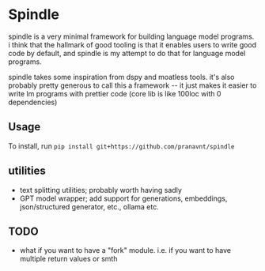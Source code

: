 # Spindle

spindle is a very minimal framework for building language model programs. i think that the hallmark of good tooling is that it enables users to write good code by default, and spindle is my attempt to do that for language model programs.

spindle takes some inspiration from dspy and moatless tools. it's also probably pretty generous to call this a framework -- it just makes it easier to write lm programs with prettier code (core lib is like 100loc with 0 dependencies)

## Usage

To install, run `pip install git+https://github.com/pranavnt/spindle`

## utilities

- text splitting utilities; probably worth having sadly
- GPT model wrapper; add support for generations, embeddings, json/structured generator, etc., ollama etc.

## TODO
- what if you want to have a "fork" module. i.e. if you want to have multiple return values or smth
